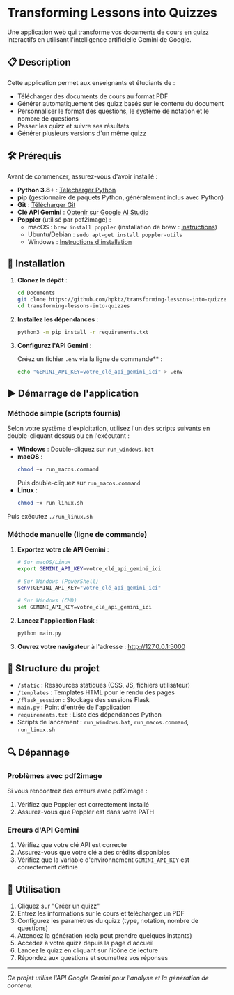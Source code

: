 # Transforming Lessons into Quizzes

Une application web qui transforme vos documents de cours en quizz interactifs en utilisant l'intelligence artificielle Gemini de Google.

## 📋 Description

Cette application permet aux enseignants et étudiants de :
- Télécharger des documents de cours au format PDF
- Générer automatiquement des quizz basés sur le contenu du document
- Personnaliser le format des questions, le système de notation et le nombre de questions
- Passer les quizz et suivre ses résultats
- Générer plusieurs versions d'un même quizz

## 🛠️ Prérequis

Avant de commencer, assurez-vous d'avoir installé :

- **Python 3.8+** : [Télécharger Python](https://www.python.org/downloads/)
- **pip** (gestionnaire de paquets Python, généralement inclus avec Python)
- **Git** : [Télécharger Git](https://git-scm.com/downloads)
- **Clé API Gemini** : [Obtenir sur Google AI Studio](https://ai.google.dev/)
- **Poppler** (utilisé par pdf2image) :
  - macOS : `brew install poppler` (installation de brew : [instructions](https://brew.sh/))
  - Ubuntu/Debian : `sudo apt-get install poppler-utils`
  - Windows : [Instructions d'installation](https://github.com/oschwartz10612/poppler-windows/releases/)

## 🚀 Installation

1. **Clonez le dépôt** :
   ```bash
   cd Documents
   git clone https://github.com/hpktz/transforming-lessons-into-quizzes.git
   cd transforming-lessons-into-quizzes
   ```

2. **Installez les dépendances** :
   ```bash
   python3 -m pip install -r requirements.txt
   ```

3. **Configurez l'API Gemini** :
   
   Créez un fichier `.env` via la ligne de commande** :
    ```bash
    echo "GEMINI_API_KEY=votre_clé_api_gemini_ici" > .env
    ```   

## ▶️ Démarrage de l'application

### Méthode simple (scripts fournis)

Selon votre système d'exploitation, utilisez l'un des scripts suivants en double-cliquant dessus ou en l'exécutant :

- **Windows** : Double-cliquez sur `run_windows.bat`
- **macOS** : 
  ```bash
  chmod +x run_macos.command
  ```
  Puis double-cliquez sur `run_macos.command`
- **Linux** : 
  ```bash
  chmod +x run_linux.sh
  ```
Puis exécutez `./run_linux.sh`

### Méthode manuelle (ligne de commande)

1. **Exportez votre clé API Gemini** :
   ```bash
   # Sur macOS/Linux
   export GEMINI_API_KEY=votre_clé_api_gemini_ici
   
   # Sur Windows (PowerShell)
   $env:GEMINI_API_KEY="votre_clé_api_gemini_ici"
   
   # Sur Windows (CMD)
   set GEMINI_API_KEY=votre_clé_api_gemini_ici
   ```

2. **Lancez l'application Flask** :
   ```bash
   python main.py
   ```

3. **Ouvrez votre navigateur** à l'adresse : http://127.0.0.1:5000

## 📂 Structure du projet

- `/static` : Ressources statiques (CSS, JS, fichiers utilisateur)
- `/templates` : Templates HTML pour le rendu des pages
- `/flask_session` : Stockage des sessions Flask
- `main.py` : Point d'entrée de l'application
- `requirements.txt` : Liste des dépendances Python
- Scripts de lancement : `run_windows.bat`, `run_macos.command`, `run_linux.sh`

## 🔍 Dépannage

### Problèmes avec pdf2image

Si vous rencontrez des erreurs avec pdf2image :
1. Vérifiez que Poppler est correctement installé
2. Assurez-vous que Poppler est dans votre PATH

### Erreurs d'API Gemini

1. Vérifiez que votre clé API est correcte
2. Assurez-vous que votre clé a des crédits disponibles
3. Vérifiez que la variable d'environnement `GEMINI_API_KEY` est correctement définie

## 🎯 Utilisation

1. Cliquez sur "Créer un quizz"
2. Entrez les informations sur le cours et téléchargez un PDF
3. Configurez les paramètres du quizz (type, notation, nombre de questions)
4. Attendez la génération (cela peut prendre quelques instants)
5. Accédez à votre quizz depuis la page d'accueil
6. Lancez le quizz en cliquant sur l'icône de lecture
7. Répondez aux questions et soumettez vos réponses

---
*Ce projet utilise l'API Google Gemini pour l'analyse et la génération de contenu.*
